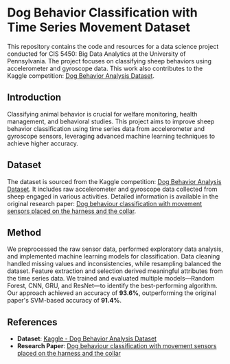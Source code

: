 # Dog Behavior Classification with Time Series Movement Dataset

This repository contains the code and resources for a data science project conducted for CIS 5450: Big Data Analytics at the University of Pennsylvania. The project focuses on classifying sheep behaviors using accelerometer and gyroscope data. This work also contributes to the Kaggle competition: [Dog Behavior Analysis Dataset](https://www.kaggle.com/datasets/arashnic/animal-behavior-analysis/data).

## Introduction

Classifying animal behavior is crucial for welfare monitoring, health management, and behavioral studies. This project aims to improve sheep behavior classification using time series data from accelerometer and gyroscope sensors, leveraging advanced machine learning techniques to achieve higher accuracy.

## Dataset

The dataset is sourced from the Kaggle competition: [Dog Behavior Analysis Dataset](https://www.kaggle.com/datasets/arashnic/animal-behavior-analysis/data). It includes raw accelerometer and gyroscope data collected from sheep engaged in various activities. Detailed information is available in the original research paper: [Dog behaviour classification with movement sensors placed on the harness and the collar](https://www.sciencedirect.com/science/article/pii/S0168159121001805).

## Method

We preprocessed the raw sensor data, performed exploratory data analysis, and implemented machine learning models for classification. Data cleaning handled missing values and inconsistencies, while resampling balanced the dataset. Feature extraction and selection derived meaningful attributes from the time series data. We trained and evaluated multiple models—Random Forest, CNN, GRU, and ResNet—to identify the best-performing algorithm. Our approach achieved an accuracy of **93.6%**, outperforming the original paper's SVM-based accuracy of **91.4%**.

## References

- **Dataset**: [Kaggle - Dog Behavior Analysis Dataset](https://www.kaggle.com/datasets/arashnic/animal-behavior-analysis/data)
- **Research Paper**: [Dog behaviour classification with movement sensors placed on the harness and the collar](https://www.sciencedirect.com/science/article/pii/S0168159121001805)
